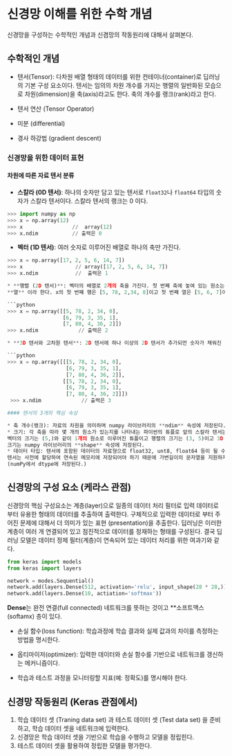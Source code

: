 # 신경망 이해를 위한 수학 개념 

신경망을 구성하는 수학적인 개념과 신겸망의 작동원리에 대해서 살펴본다. 

## 수학적인 개념 

* 텐서(Tensor): 다차원 배열 형태의 데이터를 위한 컨테이너(container)로 딥러닝의 기본 구성 요소이다. 
텐서는 임의의 차원 개수를 가지는 행렬의 일반화된 모습으로 차원(dimension)을 축(axis)라고도 한다. 축의 개수를 랭크(rank)라고 한다. 

* 텐서 연산 (Tensor Operator)
* 미분 (differential)
* 경사 하강법 (gradient descent)


### 신경망을 위한 데이터 표현 

#### 차원에 따른 자료 텐서 분류

* **스칼라 (0D 텐서)**: 하나의 숫자만 담고 있는 텐서로 ```float32```나 ```float64``` 타입의 숫자가 스칼라 텐서이다. 
스칼라 텐서의 랭크는 0 이다. 

```python
>>> import numpy as np
>>> x = np.array(12)
>>> x                //  array(12)
>>> x.ndim           // 출력은 0
```

* **벡터 (1D 텐서)**: 여러 숫자로 이루어진 배열로 하나의 축만 가진다. 

```python
>>> x = np.array([17, 2, 5, 6, 14, 7])
>>> x                 // array([17, 2, 5, 6, 14, 7])
>>> x.ndim            //  출력은 1

* **행렬 (2D 텐서)**: 벡터의 배열로 2개의 축을 가진다. 첫 번째 축에 놓여 있는 원소는 **행**, 두 번째 축에 있는 원소를
**열** 이라 한다. x의 첫 번쨰 행은 [5, 78, 2,34, 8]이고 첫 번째 열은 [5, 6, 7]이다. 

```python
>>> x = np.array([[5, 78, 2, 34, 0],
                  [6, 79, 3, 35, 1],
                  [7, 80, 4, 36, 2]])
>>> x.ndim             // 출력은 2

* **3D 텐서와 고차원 텐서**: 2D 텐서에 하나 이상의 2D 텐서가 추가되먼 숫자가 채워진 직육면체 형태인 3D 텐서가 된다.

```python
>>> x = np.array([[[5, 78, 2, 34, 0],
                   [6, 79, 3, 35, 1],
                   [7, 80, 4, 36, 2]],
                  [[5, 78, 2, 34, 0],
                   [6, 79, 3, 35, 1],
                   [7, 80, 4, 36, 2]]])
 >>> x.ndim             // 출력은 3

#### 텐서의 3개의 핵심 속성 

* 축 개수(랭크): 자료의 차원을 의미하며 numpy 라이브러리의 **ndim** 속성에 저장된다.
* 크기: 각 축을 따라 몇 개의 원소가 있는지를 나타내는 파이썬의 튜플로 앞의 스칼라 텐서는 ()와 같이 크기가 없다. 
벡터의 크기는 (5,)와 같이 1개의 원소로 이루어진 튜플이고 행렬의 크기는 (3, 5)이고 3D 텐서의 크기는 (2, 3, 5) 이다.
크기는 numpy 라이브러리의 **shape** 속성에 저장된다.
* 데이터 타입: 텐서에 포함된 데이터의 자료형으로 float32, unt8, float64 등이 될 수 있다. 
텐서는 사전에 할당하여 연속된 메모리에 저장되어야 하기 때문에 가변길이의 문자열을 지원하지 않는다. 
(numPy에서 dtype에 저장된다.)

```








## 신경망의 구성 요소 (케라스 관점)

신경망의 핵심 구성요소는 계층(layer)으로 일종의 데이터 처리 필터로 입력 데이터로 부터 유용한 형태의 데이터를 추출하여 출력한다. 
구체적으로 입력한 데이터로 부터 주어진 문제에 대해서 더 의미가 있는 표현 (presentation)을 추출한다. 
딥러닝은 이러한 계층이 여러 개 연결되어 있고 점진적으로 데이터를 정재하는 형태를 구성된다. 
결국 딥러닝 모델은 데이터 정제 필터(계층)이 연속되어 있는 데이터 처리를 위한 여과기와 같다.

```python
from keras import models 
from keras import layers 

network = modes.Sequential()
network.add(layers.Dense(512, activation='relu', input_shape(28 * 28,))
network.add(layers.Dense(10, actiation='softmax'))
```
**Dense**는 완전 연결(full connected) 네트워크를 뜻하는 것이고 **소프트맥스(softamx) 층이 있다. 

* 손실 함수(loss function): 학습과정에 학습 결과와 실제 값과의 차이를 측정하는 방법을 명시한다. 

* 옵티마이저(optimizer): 입력한 데이터와 손실 함수를 기반으로 네트워크를 갱신하는 메커니즘이다.

* 학습과 테스트 과정을 모니터링할 지표(예: 정확도)를 명시해야 한다.  


## 신경망 작동원리 (Keras 관점에서)

1. 학습 데이터 셋 (Traning data set) 과 테스트 데이터 셋 (Test data set) 을 준비하고, 학습 데이터 셋을 네트워크에 입력한다.
2. 신경망은 학습 데이터 셋을 기반으로 학습을 수행하고 모델을 정립힌다. 
3. 테스트 데이터 셋을 활용하여 정립한 모델을 평가한다. 


